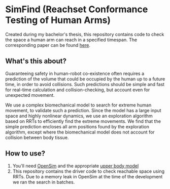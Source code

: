 # SimFind (Reachset Conformance Testing of Human Arms)

Created during my bachelor's thesis, this repository contains code to check the space a human arm can reach in a specified timespan.
The corresponding paper can be found [here](https://mediatum.ub.tum.de/doc/1430188/179228.pdf).

## What's this about?
Guaranteeing safety in human-robot co-existence often requires a prediction of the volume that could be occupied by the human up to a future time, in order to avoid collisions.
Such predictions should be simple and fast for real-time calculation and collision-checking, but account even for unexpected movement.

We use a complex biomechanical model to search for extreme human movement, to validate such a prediction. Since the model has a large input space and highly nonlinear dynamics,
we use an exploration algorithm based on RRTs to efficiently find the extreme movements. We find that the simple prediction encloses all arm positions found by the exploration algorithm,
except where the biomechanical model does not account for collision between body tissue.

## How to use?

1. You'll need [OpenSim](https://simtk.org/projects/opensim) and the appropriate [upper body model](https://simtk.org/projects/up-ext-model)
2. This repository contains the driver code to check reachable space using RRTs. Due to a memory leak in OpenSim at the time of the development we ran the search in batches.
